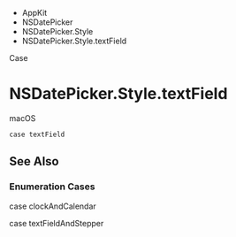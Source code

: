 

- AppKit
- NSDatePicker
- NSDatePicker.Style
-  NSDatePicker.Style.textField 

Case

# NSDatePicker.Style.textField

macOS

``` source
case textField
```

## See Also

### Enumeration Cases

case clockAndCalendar

case textFieldAndStepper

